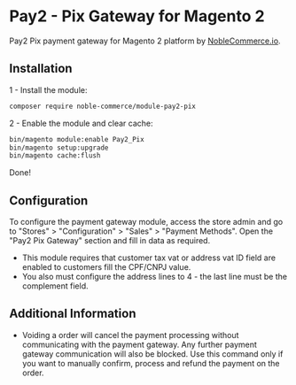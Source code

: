 # Pay2 - Pix Gateway for Magento 2

Pay2 Pix payment gateway for Magento 2 platform by [NobleCommerce.io](https://noblecommerce.io).

## Installation

1 - Install the module:

```bash
composer require noble-commerce/module-pay2-pix
```

2 - Enable the module and clear cache:

```bash
bin/magento module:enable Pay2_Pix
bin/magento setup:upgrade
bin/magento cache:flush
```

Done!

## Configuration

To configure the payment gateway module, access the store admin and go to "Stores" > "Configuration" > "Sales" > "Payment Methods". Open the "Pay2 Pix Gateway" section and fill in data as required.  

- This module requires that customer tax vat or address vat ID field are enabled to customers fill the CPF/CNPJ value.
- You also must configure the address lines to 4 - the last line must be the complement field.

## Additional Information

- Voiding a order will cancel the payment processing without communicating with the payment gateway. Any further payment gateway communication will also be blocked. Use this command only if you want to manually confirm, process and refund the payment on the order.

